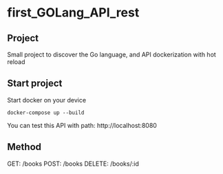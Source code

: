 # first_GOLang_API_rest

## Project
Small project to discover the Go language, and API dockerization with hot reload

## Start project
Start docker on your device
```
docker-compose up --build
```
You can test this API with path: http://localhost:8080

## Method
GET: /books
POST: /books
DELETE: /books/:id
